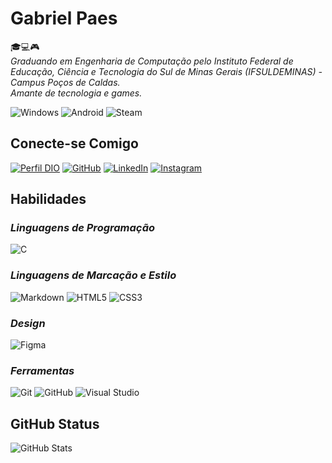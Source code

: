 # **Gabriel Paes**

🎓💻🎮<br>*Graduando em Engenharia de Computação pelo Instituto Federal de Educação, Ciência e Tecnologia do Sul de Minas Gerais (IFSULDEMINAS) - Campus Poços de Caldas.<br>Amante de tecnologia e games.*

![Windows](https://img.shields.io/badge/Windows-white?style=for-the-badge&logo=windows&logoColor=E94D5F)
![Android](https://img.shields.io/badge/Android-white?style=for-the-badge&logo=android&logoColor=E94D5F)
![Steam](https://img.shields.io/badge/steam-white?style=for-the-badge&logo=steam&logoColor=E94D5F)

## Conecte-se Comigo

[![Perfil DIO](https://img.shields.io/badge/-Meu%20Perfil%20na%20DIO-white?style=for-the-badge&logo=&logoColor=E94D5F)](https://web.dio.me/users/gabriel_boloks/)
[![GitHub](https://img.shields.io/badge/GitHub-white?style=for-the-badge&logo=github&logoColor=E94D5F)](https://github.com/gabrielpaes97)
[![LinkedIn](https://img.shields.io/badge/LinkedIn-white?style=for-the-badge&logo=linkedin&logoColor=E94D5F)](https://www.linkedin.com/in/gabriel-paes-ferreira/)
[![Instagram](https://img.shields.io/badge/-Instagram-white?style=for-the-badge&logo=instagram&logoColor=E94D5F)](https://www.instagram.com/gabrielpaes.exe/)

## **Habilidades**


### *Linguagens de Programação*
![C](https://img.shields.io/badge/C-white?style=for-the-badge&logo=c&logoColor=E94D5F)

### *Linguagens de Marcação e Estilo*
![Markdown](https://img.shields.io/badge/Markdown-white?style=for-the-badge&logo=markdown&logoColor=E94D5F)
![HTML5](https://img.shields.io/badge/HTML5-white?style=for-the-badge&logo=html5&logoColor=E94D5F)
![CSS3](https://img.shields.io/badge/CSS3-white?style=for-the-badge&logo=css3&logoColor=E94D5F)

### *Design*

![Figma](https://img.shields.io/badge/figma-white?style=for-the-badge&logo=figma&logoColor=E94D5F)

### *Ferramentas*
![Git](https://img.shields.io/badge/GIT-white?style=for-the-badge&logo=git&logoColor=E94D5F)
![GitHub](https://img.shields.io/badge/GitHub-white?style=for-the-badge&logo=github&logoColor=E94D5F)
![Visual Studio](https://img.shields.io/badge/Visual%20Studio-white?style=for-the-badge&logo=visual-studio&logoColor=E94D5F)


## **GitHub Status**

![GitHub Stats](https://github-readme-stats.vercel.app/api?username=gabrielpaes97&theme=transparent&bg_color=000&border_color=E94D5F&show_icons=true&icon_color=E94D5F&title_color=E94D5F&text_color=FFF&hide=stars&hide_title=true)

